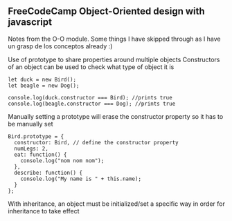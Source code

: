 ## FreeCodeCamp Object-Oriented design with javascript
Notes from the O-O module. Some things I have skipped through as I have un grasp de los conceptos already :)

Use of prototype to share properties around multiple objects
Constructors of an object can be used to check what type of object it is

```
let duck = new Bird();
let beagle = new Dog();

console.log(duck.constructor === Bird); //prints true
console.log(beagle.constructor === Dog); //prints true
```

Manually setting a prototype will erase the constructor property so it has to be manually set 

```
Bird.prototype = {
  constructor: Bird, // define the constructor property
  numLegs: 2,
  eat: function() {
    console.log("nom nom nom");
  },
  describe: function() {
    console.log("My name is " + this.name);
  }
};
```

With inheritance, an object must be initialized/set a specific way in order for inheritance to take effect